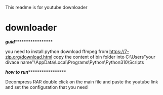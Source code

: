 This readme is for youtube downloader
# downloader


*************************************guid******************************************************

you need to install python 
download ffmpeg from https://7-zip.org/download.html
copy the content of bin folder into C:\Users\"your divace name"\AppData\Local\Programs\Python\Python310\Scripts


*************************************how to run******************************************************

Decompress RAR double click on the main file and paste the youtube link and set the configuration that you need  
